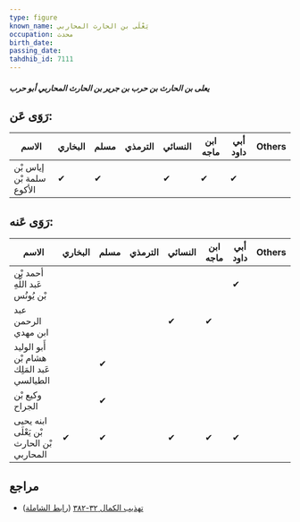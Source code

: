 ```yaml
---
type: figure
known_name: يَعْلَى بن الحارث المحاربي
occupation: محدث
birth_date:
passing_date:
tahdhib_id: 7111
---
```

##### يعلى بن الحارث بن حرب بن جرير بن الحارث المحاربي أبو حرب

## رَوَى عَن:
| الاسم                    | البخاري | مسلم | الترمذي | النسائي | ابن ماجه | أبي داود | Others |
| ------------------------ | ------- | ---- | ------- | ------- | -------- | -------- | ------ |
| إياس بْن سلمة بْن الأكوع | ✔       | ✔    |         | ✔       | ✔        | ✔        |        |
## رَوَى عَنه:
| الاسم                                      | البخاري | مسلم | الترمذي | النسائي | ابن ماجه | أبي داود | Others |
| ------------------------------------------ | ------- | ---- | ------- | ------- | -------- | -------- | ------ |
| أحمد بْن عَبد اللَّهِ بْن يُونُس           |         |      |         |         |          | ✔        |        |
| عبد الرحمن ابن مهدي                        |         |      |         | ✔       | ✔        |          |        |
| أَبو الوليد هشام بْن عَبد المَلِك الطيالسي |         | ✔    |         |         |          |          |        |
| وكيع بْن الجراح                            |         | ✔    |         |         |          |          |        |
| ابنه يحيى بْن يَعْلَى بْن الحارث المحاربي  | ✔       | ✔    |         | ✔       | ✔        | ✔        |        |
## مراجع
- [تهذيب الكمال ٣٢-٣٨٢](obsidian://open?vault=Tahdhib-al-Kamal&file=Figures/٧١١١-يعلى%20بن%20الحارث%20بن%20حرب%20بن%20جرير%20بن%20الحارث%20المحاربي%20أبو%20حرب) ([رابط الشاملة](https://shamela.ws/book/3722/17496))